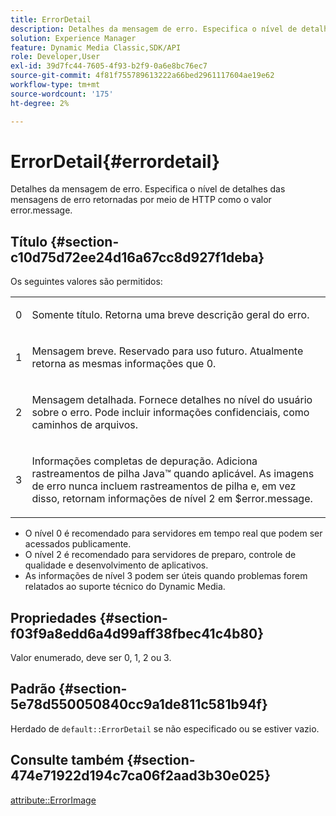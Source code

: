 ```yaml
---
title: ErrorDetail
description: Detalhes da mensagem de erro. Especifica o nível de detalhes das mensagens de erro retornadas por meio de HTTP como o valor error.message.
solution: Experience Manager
feature: Dynamic Media Classic,SDK/API
role: Developer,User
exl-id: 39d7fc44-7605-4f93-b2f9-0a6e8bc76ec7
source-git-commit: 4f81f755789613222a66bed2961117604ae19e62
workflow-type: tm+mt
source-wordcount: '175'
ht-degree: 2%

---
```


# ErrorDetail{#errordetail}

Detalhes da mensagem de erro. Especifica o nível de detalhes das mensagens de erro retornadas por meio de HTTP como o valor error.message.

## Título {#section-c10d75d72ee24d16a67cc8d927f1deba}

Os seguintes valores são permitidos:

<table id="simpletable_7904444FF9F14D678F05094CA9E45664"> 
 <tr class="strow"> 
  <td class="stentry"> <p>0 </p></td> 
  <td class="stentry"> <p>Somente título. Retorna uma breve descrição geral do erro. </p></td> 
 </tr> 
 <tr class="strow"> 
  <td class="stentry"> <p>1 </p></td> 
  <td class="stentry"> <p>Mensagem breve. Reservado para uso futuro. Atualmente retorna as mesmas informações que 0. </p></td> 
 </tr> 
 <tr class="strow"> 
  <td class="stentry"> <p>2 </p></td> 
  <td class="stentry"> <p>Mensagem detalhada. Fornece detalhes no nível do usuário sobre o erro. Pode incluir informações confidenciais, como caminhos de arquivos. </p></td> 
 </tr> 
 <tr class="strow"> 
  <td class="stentry"> <p>3 </p></td> 
  <td class="stentry"> <p>Informações completas de depuração. Adiciona rastreamentos de pilha Java™ quando aplicável. As imagens de erro nunca incluem rastreamentos de pilha e, em vez disso, retornam informações de nível 2 em <span class="codeph"> $error.message</span>. </p></td> 
 </tr> 
</table>

* O nível 0 é recomendado para servidores em tempo real que podem ser acessados publicamente.
* O nível 2 é recomendado para servidores de preparo, controle de qualidade e desenvolvimento de aplicativos.
* As informações de nível 3 podem ser úteis quando problemas forem relatados ao suporte técnico do Dynamic Media.

## Propriedades {#section-f03f9a8edd6a4d99aff38fbec41c4b80}

Valor enumerado, deve ser 0, 1, 2 ou 3.

## Padrão {#section-5e78d550050840cc9a1de811c581b94f}

Herdado de `default::ErrorDetail` se não especificado ou se estiver vazio.

## Consulte também {#section-474e71922d194c7ca06f2aad3b30e025}

[attribute::ErrorImage](../../../../../ir-api/material-cat/image-rendering-api-ref/c-ir-material-catalog/c-ir-attributes-reference/r-ir-errorimage.md#reference-b58bdaba96074c52802ca8dc54bfe2f0)
